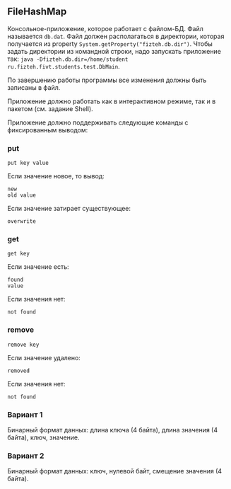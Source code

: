 ## FileHashMap

Консольное-приложение, которое работает с файлом-БД. Файл называется ```db.dat```. Файл должен располагаться
в директории, которая получается из property ```System.getProperty("fizteh.db.dir")```. Чтобы задать директории
из командной строки, надо запускать приложение так: ```java -Dfizteh.db.dir=/home/student ru.fizteh.fivt.students.test.DbMain```.

По завершению работы программы все изменения должны быть записаны в файл.

Приложение должно работать как в интерактивном режиме, так и в пакетом (см. задание Shell).

Приложение должно поддерживать следующие команды с фиксированным выводом:

### put
```
put key value
```

Если значение новое, то вывод:
```
new
old value
```

Если значение затирает существующее:
```
overwrite
```

### get
```
get key
```

Если значение есть:
```
found
value
```

Если значения нет:
```
not found
```

### remove
```
remove key
```

Если значение удалено:
```
removed
```

Если значения нет:
```
not found
```

### Вариант 1
Бинарный формат данных: длина ключа (4 байта), длина значения (4 байта), ключ, значение.

### Вариант 2
Бинарный формат данных: ключ, нулевой байт, смещение значения (4 байта).
